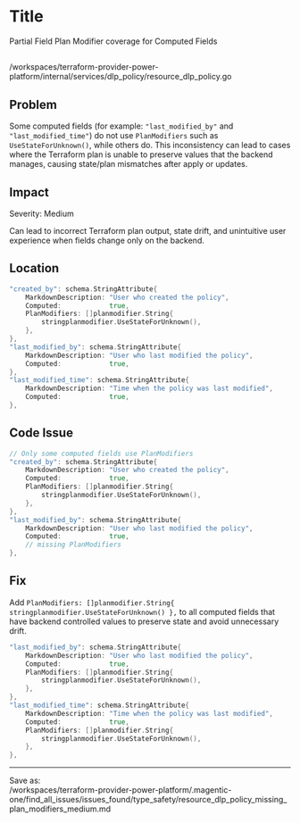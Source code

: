 # Title

Partial Field Plan Modifier coverage for Computed Fields

##
/workspaces/terraform-provider-power-platform/internal/services/dlp_policy/resource_dlp_policy.go

## Problem

Some computed fields (for example: `"last_modified_by"` and `"last_modified_time"`) do not use `PlanModifiers` such as `UseStateForUnknown()`, while others do. This inconsistency can lead to cases where the Terraform plan is unable to preserve values that the backend manages, causing state/plan mismatches after apply or updates.

## Impact

Severity: Medium

Can lead to incorrect Terraform plan output, state drift, and unintuitive user experience when fields change only on the backend.

## Location

```go
"created_by": schema.StringAttribute{
	MarkdownDescription: "User who created the policy",
	Computed:            true,
	PlanModifiers: []planmodifier.String{
		stringplanmodifier.UseStateForUnknown(),
	},
},
"last_modified_by": schema.StringAttribute{
	MarkdownDescription: "User who last modified the policy",
	Computed:            true,
},
"last_modified_time": schema.StringAttribute{
	MarkdownDescription: "Time when the policy was last modified",
	Computed:            true,
},
```

## Code Issue

```go
// Only some computed fields use PlanModifiers
"created_by": schema.StringAttribute{
	MarkdownDescription: "User who created the policy",
	Computed:            true,
	PlanModifiers: []planmodifier.String{
		stringplanmodifier.UseStateForUnknown(),
	},
},
"last_modified_by": schema.StringAttribute{
	MarkdownDescription: "User who last modified the policy",
	Computed:            true,
	// missing PlanModifiers
},
```

## Fix

Add `PlanModifiers: []planmodifier.String{ stringplanmodifier.UseStateForUnknown() },` to all computed fields that have backend controlled values to preserve state and avoid unnecessary drift.

```go
"last_modified_by": schema.StringAttribute{
	MarkdownDescription: "User who last modified the policy",
	Computed:            true,
	PlanModifiers: []planmodifier.String{
		stringplanmodifier.UseStateForUnknown(),
	},
},
"last_modified_time": schema.StringAttribute{
	MarkdownDescription: "Time when the policy was last modified",
	Computed:            true,
	PlanModifiers: []planmodifier.String{
		stringplanmodifier.UseStateForUnknown(),
	},
},
```
---
Save as:  
/workspaces/terraform-provider-power-platform/.magentic-one/find_all_issues/issues_found/type_safety/resource_dlp_policy_missing_plan_modifiers_medium.md
